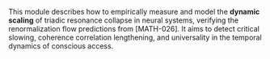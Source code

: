 This module describes how to empirically measure and model the **dynamic scaling** of triadic resonance collapse in neural systems, verifying the renormalization flow predictions from [MATH-026]. It aims to detect critical slowing, coherence correlation lengthening, and universality in the temporal dynamics of conscious access.